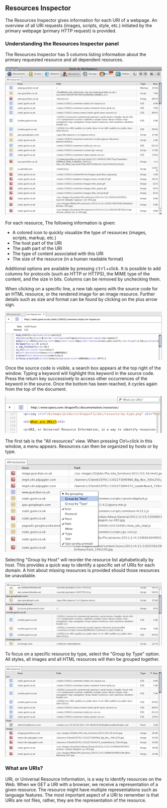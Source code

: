 ## Resources Inspector

The Resources Inspector gives information for each URI of a webpage. An overview of all URI requests (images, scripts, style, etc.) initiated by the primary webpage (primary HTTP request) is provided.

### Understanding the Resources Inspector panel

The Resources Inspector has 5 columns listing information about the primary requested resource and all dependent resources.

![Resource View](img/resource-view.png)

For each resource, The following information is given:

* A colored icon to quickly visualize the type of resources (images, scripts, markup, etc.)
* The host part of the URI
* The path part of the URI
* The type of content associated with this URI
* The size of the resource (in a human readable format)

Additional options are available by pressing <kbd>ctrl</kbd>+click. It is possible to add columns for protocols (such as HTTP or HTTPS), the MIME type of the content, and the size in bits. Columns can be removed by unchecking them.  

When clicking on a specific line, a new tab opens with the source code for an HTML resource, or the rendered image for an image resource. Further details such as size and format can be found by clicking on the plus arrow sign. 

![Resource Detail Expand](img/resource-detail-expand.png)

Once the source code is visible, a search box appears at the top right of the window. Typing a keyword will highlight this keyword in the source code. Press the return key successively to access other occurrences of the keyword in the source. Once the bottom has been reached, it cycles again from the top of the document.

![Resource Search Feature](img/resource-search.png)

The first tab is the <q>All resources</q> view. When pressing Ctrl+click in this window, a menu appears. Resources can then be organized by hosts or by type.

![Resource Grouping Opt](img/resource-grouping-opt.png)

Selecting "Group by Host" will reorder the resource list alphabetically by host. This provides a quick way to identify a specific set of URIs for each domain. A hint about missing resources is provided should those resources be unavailable.

![Resource By Host](img/resource-by-host.png)

To focus on a specific resource by type, select the "Group by Type" option. All styles, all images and all HTML resources will then be grouped together.

![Resource By Type](img/resource-by-type.png)

### What are URIs?

URI, or Universal Resource Information, is a way to identify resources on the Web. When we GET a URI with a browser, we receive a representation of a given resource. The resource might have multiple representations such as language features. The most important aspect of a URI to remember is that URIs are not files, rather, they are the representation of the resource.


